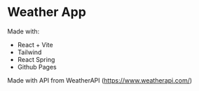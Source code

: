 # Weather App

Made with:
- React + Vite
- Tailwind
- React Spring
- Github Pages

Made with API from WeatherAPI (https://www.weatherapi.com/)